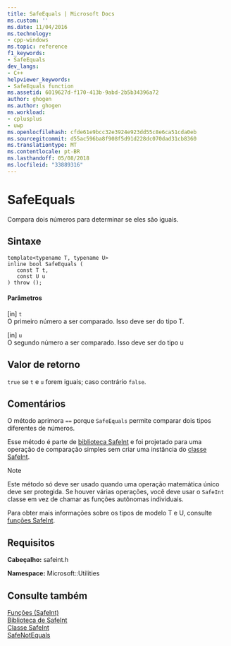 ```yaml
---
title: SafeEquals | Microsoft Docs
ms.custom: ''
ms.date: 11/04/2016
ms.technology:
- cpp-windows
ms.topic: reference
f1_keywords:
- SafeEquals
dev_langs:
- C++
helpviewer_keywords:
- SafeEquals function
ms.assetid: 6019627d-f170-413b-9abd-2b5b34396a72
author: ghogen
ms.author: ghogen
ms.workload:
- cplusplus
- uwp
ms.openlocfilehash: cfde61e9bcc32e3924e923dd55c8e6ca51cda0eb
ms.sourcegitcommit: d55ac596ba8f908f5d91d228dc070dad31cb8360
ms.translationtype: MT
ms.contentlocale: pt-BR
ms.lasthandoff: 05/08/2018
ms.locfileid: "33889316"
---
```

# <a name="safeequals"></a>SafeEquals
Compara dois números para determinar se eles são iguais.  
  
## <a name="syntax"></a>Sintaxe  
  
```  
template<typename T, typename U>  
inline bool SafeEquals (  
   const T t,  
   const U u  
) throw ();  
```  
  
#### <a name="parameters"></a>Parâmetros  
 [in] `t`  
 O primeiro número a ser comparado. Isso deve ser do tipo T.  
  
 [in] `u`  
 O segundo número a ser comparado. Isso deve ser do tipo u  
  
## <a name="return-value"></a>Valor de retorno  
 `true` se `t` e `u` forem iguais; caso contrário `false`.  
  
## <a name="remarks"></a>Comentários  
 O método aprimora `==` porque `SafeEquals` permite comparar dois tipos diferentes de números.  
  
 Esse método é parte de [biblioteca SafeInt](../windows/safeint-library.md) e foi projetado para uma operação de comparação simples sem criar uma instância do [classe SafeInt](../windows/safeint-class.md).  
  
> [!NOTE]
>  Este método só deve ser usado quando uma operação matemática único deve ser protegida. Se houver várias operações, você deve usar o `SafeInt` classe em vez de chamar as funções autônomas individuais.  
  
 Para obter mais informações sobre os tipos de modelo T e U, consulte [funções SafeInt](../windows/safeint-functions.md).  
  
## <a name="requirements"></a>Requisitos  
 **Cabeçalho:** safeint.h  
  
 **Namespace:** Microsoft::Utilities  
  
## <a name="see-also"></a>Consulte também  
 [Funções (SafeInt)](../windows/safeint-functions.md)   
 [Biblioteca de SafeInt](../windows/safeint-library.md)   
 [Classe SafeInt](../windows/safeint-class.md)   
 [SafeNotEquals](../windows/safenotequals.md)